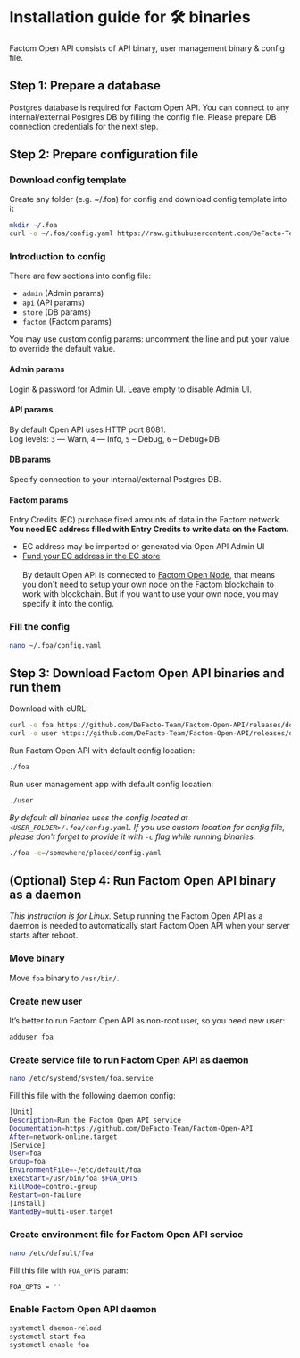 # Installation guide for 🛠 binaries
Factom Open API consists of API binary, user management binary & config file.

## Step 1: Prepare a database
Postgres database is required for Factom Open API.
You can connect to any internal/external Postgres DB by filling the config file.
Please prepare DB connection credentials for the next step.

## Step 2: Prepare configuration file

### Download config template
Create any folder (e.g. ~/.foa) for config and download config template into it
```bash
mkdir ~/.foa
curl -o ~/.foa/config.yaml https://raw.githubusercontent.com/DeFacto-Team/Factom-Open-API/master/config.yaml.EXAMPLE
```

### Introduction to config
There are few sections into config file:
* `admin` (Admin params)
* `api` (API params)
* `store` (DB params)
* `factom` (Factom params)

You may use custom config params: uncomment the line and put your value to override the default value.

#### Admin params
Login & password for Admin UI. Leave empty to disable Admin UI.

#### API params
By default Open API uses HTTP port 8081.<br />
Log levels: `3` — Warn, `4` — Info, `5` – Debug, `6` – Debug+DB

#### DB params
Specify connection to your internal/external Postgres DB.

#### Factom params
Entry Credits (EC) purchase fixed amounts of data in the Factom network.<br />
<b>You need EC address filled with Entry Credits to write data on the Factom.</b><br />
- EC address may be imported or generated via Open API Admin UI<br />
- <a href="https://ec.de-facto.pro" target="_blank">Fund your EC address in the EC store</a>
<br /><br />
By default Open API is connected to <a href="https://factomd.net" target="_blank">Factom Open Node</a>, that means you don't need to setup your own node on the Factom blockchain to work with blockchain. But if you want to use your own node, you may specify it into the config.<br />

### Fill the config
```bash
nano ~/.foa/config.yaml
```

## Step 3: Download Factom Open API binaries and run them
Download with cURL:
```bash
curl -o foa https://github.com/DeFacto-Team/Factom-Open-API/releases/download/1.0.0/foa
curl -o user https://github.com/DeFacto-Team/Factom-Open-API/releases/download/1.0.0/user
```

Run Factom Open API with default config location:
```bash
./foa
```

Run user management app with default config location:
```bash
./user
```

*By default all binaries uses the config located at `<USER_FOLDER>/.foa/config.yaml`. If you use custom location for config file, please don't forget to provide it with `-c` flag while running binaries.*
```bash
./foa -c=/somewhere/placed/config.yaml
```

## (Optional) Step 4: Run Factom Open API binary as a daemon
*This instruction is for Linux.*
Setup running the Factom Open API as a daemon is needed to automatically start Factom Open API when your server starts after reboot.

### Move binary
Move `foa` binary to `/usr/bin/`.

### Create new user
It’s better to run Factom Open API as non-root user, so you need new user:
```bash
adduser foa
```

### Create service file to run Factom Open API as daemon
```bash
nano /etc/systemd/system/foa.service
```

Fill this file with the following daemon config:
```bash
[Unit]
Description=Run the Factom Open API service
Documentation=https://github.com/DeFacto-Team/Factom-Open-API
After=network-online.target
[Service]
User=foa
Group=foa
EnvironmentFile=-/etc/default/foa
ExecStart=/usr/bin/foa $FOA_OPTS
KillMode=control-group
Restart=on-failure
[Install]
WantedBy=multi-user.target
```

### Create environment file for Factom Open API service

```bash
nano /etc/default/foa
```

Fill this file with `FOA_OPTS` param:
```bash
FOA_OPTS = ''
```

### Enable Factom Open API daemon
```bash
systemctl daemon-reload
systemctl start foa
systemctl enable foa
```
